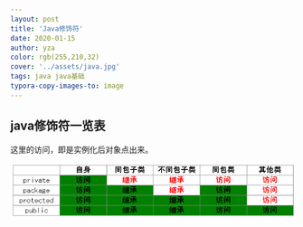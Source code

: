 ```yaml
---
layout: post
title: 'Java修饰符'
date: 2020-01-15
author: yza
color: rgb(255,210,32)
cover: '../assets/java.jpg'
tags: java java基础
typora-copy-images-to: image
---
```


## java修饰符一览表

这里的访问，即是实例化后对象点出来。

![612](../assets/image/612.png)